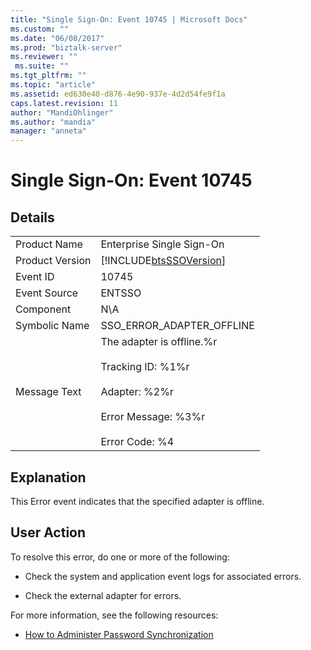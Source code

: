 ```yaml
---
title: "Single Sign-On: Event 10745 | Microsoft Docs"
ms.custom: ""
ms.date: "06/08/2017"
ms.prod: "biztalk-server"
ms.reviewer: ""
 ms.suite: ""
ms.tgt_pltfrm: ""
ms.topic: "article"
ms.assetid: ed630e40-d876-4e90-937e-4d2d54fe9f1a
caps.latest.revision: 11
author: "MandiOhlinger"
ms.author: "mandia"
manager: "anneta"
---
```

# Single Sign-On: Event 10745
## Details  
  
|||  
|-|-|  
|Product Name|Enterprise Single Sign-On|  
|Product Version|[!INCLUDE[btsSSOVersion](../includes/btsssoversion-md.md)]|  
|Event ID|10745|  
|Event Source|ENTSSO|  
|Component|N\A|  
|Symbolic Name|SSO_ERROR_ADAPTER_OFFLINE|  
|Message Text|The adapter is offline.%r<br /><br /> Tracking ID: %1%r<br /><br /> Adapter: %2%r<br /><br /> Error Message: %3%r<br /><br /> Error Code: %4|  
  
## Explanation  
 This Error event indicates that the specified adapter is offline.  
  
## User Action  
 To resolve this error, do one or more of the following:  
  
-   Check the system and application event logs for associated errors.  
  
-   Check the external adapter for errors.  
  
 For more information, see the following resources:  
  
-   [How to Administer Password Synchronization](../core/how-to-administer-password-synchronization.md)